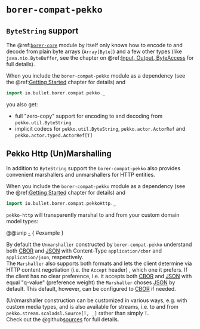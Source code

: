 `borer-compat-pekko`
====================

`ByteString` support
--------------------

The @ref:[`borer-core`](borer-core/index.md) module by itself only knows how to encode to and decode from plain byte
arrays (`Array[Byte]`) and a few other types (like `java.nio.ByteBuffer`, see the chapter on
@ref:[Input, Output, ByteAccess](borer-core/supporting-typeclasses.md) for full details).

When you include the `borer-compat-pekko` module as a dependency (see the
@ref:[Getting Started](getting-started.md) chapter for details) and

```scala
import io.bullet.borer.compat.pekko._
```

you also get:

- full "zero-copy" support for encoding to and decoding from `pekko.util.ByteString`
- implicit codecs for `pekko.util.ByteString`, `pekko.actor.ActorRef` and `pekko.actor.typed.ActorRef[T]`


Pekko Http (Un)Marshalling
--------------------------

In addition to `ByteString` support the `borer-compat-pekko` also provides convenient marshallers and unmarshallers
for HTTP entities.

When you include the `borer-compat-pekko` module as a dependency (see the
@ref:[Getting Started](getting-started.md) chapter for details) and

```scala
import io.bullet.borer.compat.pekkoHttp._
```

`pekko-http` will transparently marshal to and from your custom domain model types:

@@snip [-]($test$/PekkoHttpSupportSpec.scala) { #example }

By default the `Unmarshaller` constructed by `borer-compat-pekko` understand both [CBOR] and [JSON] with Content-Type
`application/cbor` and `application/json`, respectively.<br>
The `Marshaller` also supports both formats and lets the client determine via HTTP content negotiation (i.e. the
`Accept` header) , which one it prefers. If the client has no clear preference, i.e. it accepts both [CBOR] and [JSON]
with equal "q-value" (preference weight) the `Marshaller` choses [JSON] by default. This default, however, can be
configured to [CBOR] if needed.

(Un)marshaller construction can be customized in various ways, e.g. with custom media types, and is also available
for streams, i.e. to and from `pekko.stream.scaladsl.Source[T, _]` rather than simply `T`.<br>
Check out the @github[sources](/compat-pekko/src/main/scala/io/bullet/borer/compat/pekkoHttp.scala) for full details.

[CBOR]: http://cbor.io/
[JSON]: http://json.org/ 
